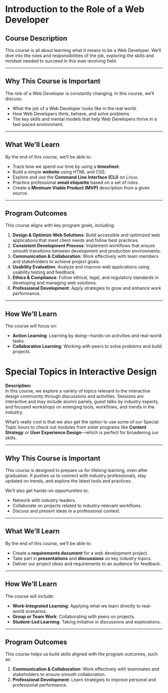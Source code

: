# **Introduction to the Role of a Web Developer**  

## **Course Description**  
This course is all about learning what it means to be a Web Developer. We’ll dive into the roles and responsibilities of the job, exploring the skills and mindset needed to succeed in this ever-evolving field.  

---

## **Why This Course is Important**  
The role of a Web Developer is constantly changing. In this course, we’ll discuss:  
- What the job of a Web Developer looks like in the real world.  
- How Web Developers think, behave, and solve problems.  
- The key skills and mental models that help Web Developers thrive in a fast-paced environment.  

---

## **What We’ll Learn**  
By the end of this course, we’ll be able to:  
- Track how we spend our time by using a **timesheet**.  
- Build a simple **website** using HTML and CSS.  
- Explore and use the **Command Line Interface (CLI)** on Linux.  
- Practice professional **email etiquette** based on a set of rules.  
- Create a **Minimum Viable Product (MVP)** description from a given source.  

---

## **Program Outcomes**  
This course aligns with key program goals, including:  
1. **Design & Optimize Web Solutions**: Build accessible and optimized web applications that meet client needs and follow best practices.  
2. **Consistent Development Process**: Implement workflows that ensure smooth transitions between development and production environments.  
3. **Communication & Collaboration**: Work effectively with team members and stakeholders to achieve project goals.  
4. **Usability Evaluation**: Analyze and improve web applications using usability testing and feedback.  
5. **Ethics & Compliance**: Follow ethical, legal, and regulatory standards in developing and managing web solutions.  
6. **Professional Development**: Apply strategies to grow and enhance work performance.  

---

## **How We’ll Learn**  
The course will focus on:  
- **Action Learning**: Learning by doing—hands-on activities and real-world tasks.  
- **Collaborative Learning**: Working with peers to solve problems and build projects.  





# Special Topics in Interactive Design  

**Description:**  
In this course, we explore a variety of topics relevant to the interactive design community through discussions and activities. Sessions are interactive and may include alumni panels, guest talks by industry experts, and focused workshops on emerging tools, workflows, and trends in the industry.  

What’s really cool is that we also get the option to use some of our Special Topic hours to check out modules from sister programs like **Content Strategy** or **User Experience Design**—which is perfect for broadening our skills.  

---

## **Why This Course is Important**  
This course is designed to prepare us for lifelong learning, even after graduation. It pushes us to connect with industry professionals, stay updated on trends, and explore the latest tools and practices.  

We’ll also get hands-on opportunities to:  
- Network with industry leaders.  
- Collaborate on projects related to industry-relevant workflows.  
- Discuss and present ideas in a professional context.  

---

## **What We’ll Learn**  
By the end of this course, we’ll be able to:  
- Create a **requirements document** for a web development project.  
- Take part in **presentations** and **discussions** on key industry topics.  
- Deliver our project ideas and requirements to an audience for feedback.  

---

## **How We’ll Learn**  
The course will include:  
- **Work-Integrated Learning**: Applying what we learn directly to real-world scenarios.  
- **Group or Team Work**: Collaborating with peers on projects.  
- **Student-Led Learning**: Taking initiative in discussions and explorations.  

---

## **Program Outcomes**  
This course helps us build skills aligned with the program outcomes, such as:  
1. **Communication & Collaboration**: Work effectively with teammates and stakeholders to ensure smooth collaboration.  
2. **Professional Development**: Learn strategies to improve personal and professional performance.  



<!--
### 📚 Assignments

#### Assignment 0

##### 🔗 Link
You can check out the live demo of the project [here](https://example.com).

##### 🖼️ Image
![Project Screenshot](https://via.placeholder.com/600x300.png?text=Project+Screenshot)

##### 💻 Code Sample
Here's a quick code sample demonstrating how to use the main feature of the project:

#### Assignment 1

##### 🔗 Link
You can check out the live demo of the project [here](https://example.com).

##### 🖼️ Image
![Project Screenshot](https://via.placeholder.com/600x300.png?text=Project+Screenshot)

##### 💻 Code Sample
Here's a quick code sample demonstrating how to use the main feature of the project:


#### Assignment 2

##### 🔗 Link
You can check out the live demo of the project [here](https://example.com).

##### 🖼️ Image
![Project Screenshot](https://via.placeholder.com/600x300.png?text=Project+Screenshot)


##### 💻 Code Sample
Here's a quick code sample demonstrating how to use the main feature of the project:


### ⚠️ Warning
Please ensure you have all necessary dependencies installed before running the project. Refer to the installation instructions in the repository.

### ℹ️ Note
This project is open-source and welcomes contributions! Feel free to fork the repository and submit pull requests.


```python
def main_function():
    print("This is the main function of the project.")

main_function()
-->

